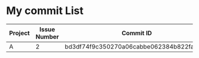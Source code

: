 # My commit List
|Project|Issue Number|Commit ID|
|-|-|-|
|A|2|bd3df74f9c350270a06cabbe062384b822fa05eb|
